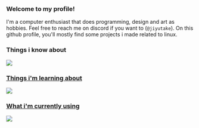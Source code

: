 ### Welcome to my profile!

I'm a computer enthusiast that does programming, design and art as hobbies. Feel free to reach me on discord if you want to (<code>@jiyutake</code>).
On this github profile, you'll mostly find some projects i made related to linux.


### Things i know about
  <a href="https://skillicons.dev">
    <img src="https://skillicons.dev/icons?i=gamemakerstudio,cmake,gtk,lua,js,cpp" />

### Things i'm learning about
  <a href="https://skillicons.dev">
    <img src="https://skillicons.dev/icons?i=git,rust,c" />

### What i'm currently using
  <a href="https://skillicons.dev">
    <img src="https://skillicons.dev/icons?i=nix,neovim,figma,linux" />

<!--
**jiyutake/jiyutake** is a ✨ _special_ ✨ repository because its `README.md` (this file) appears on your GitHub profile.

Here are some ideas to get you started:

- 🔭 I’m currently working on ...
- 🌱 I’m currently learning ...
- 👯 I’m looking to collaborate on ...
- 🤔 I’m looking for help with ...
- 💬 Ask me about ...
- 📫 How to reach me: ...
- 😄 Pronouns: ...
- ⚡ Fun fact: ...
-->
